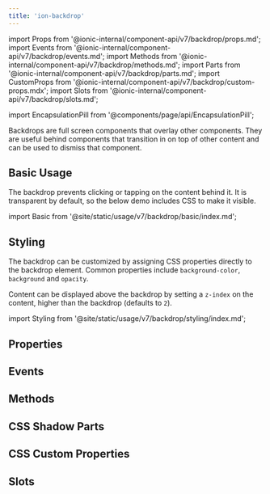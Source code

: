 ```yaml
---
title: 'ion-backdrop'
---
```


import Props from '@ionic-internal/component-api/v7/backdrop/props.md';
import Events from '@ionic-internal/component-api/v7/backdrop/events.md';
import Methods from '@ionic-internal/component-api/v7/backdrop/methods.md';
import Parts from '@ionic-internal/component-api/v7/backdrop/parts.md';
import CustomProps from '@ionic-internal/component-api/v7/backdrop/custom-props.mdx';
import Slots from '@ionic-internal/component-api/v7/backdrop/slots.md';

import EncapsulationPill from '@components/page/api/EncapsulationPill';

<EncapsulationPill type="shadow" />

Backdrops are full screen components that overlay other components. They are useful behind components that transition in on top of other content and can be used to dismiss that component.

## Basic Usage

The backdrop prevents clicking or tapping on the content behind it. It is transparent by default, so the below demo includes CSS to make it visible.

import Basic from '@site/static/usage/v7/backdrop/basic/index.md';

<Basic />

## Styling

The backdrop can be customized by assigning CSS properties directly to the backdrop element. Common properties include `background-color`, `background` and `opacity`.

Content can be displayed above the backdrop by setting a `z-index` on the content, higher than the backdrop (defaults to `2`).

import Styling from '@site/static/usage/v7/backdrop/styling/index.md';

<Styling />

## Properties

<Props />

## Events

<Events />

## Methods

<Methods />

## CSS Shadow Parts

<Parts />

## CSS Custom Properties

<CustomProps />

## Slots

<Slots />
